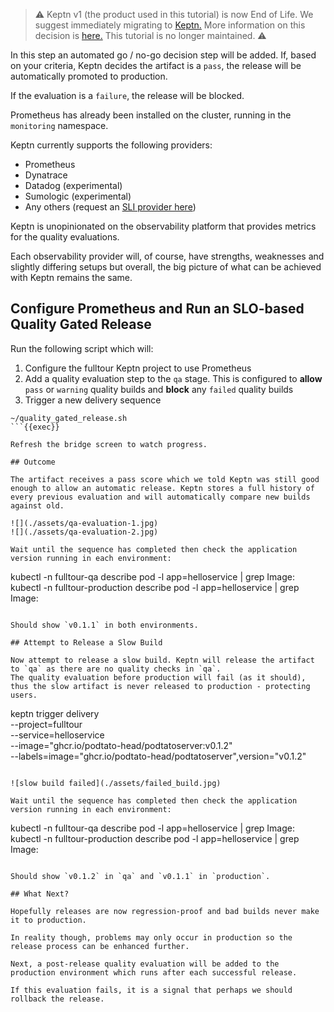 > ⚠️ Keptn v1 (the product used in this tutorial) is now End of Life.
> We suggest immediately migrating to [Keptn.](https://keptn.sh/latest/)
> More information on this decision is [here.](https://medium.com/keptn/keptn-lifecycle-toolkit-is-now-keptn-e0812217bf46)
> This tutorial is no longer maintained. ⚠️

In this step an automated go / no-go decision step will be added. If, based on your criteria, Keptn decides the artifact is a `pass`, the release will be automatically promoted to production.

If the evaluation is a `failure`, the release will be blocked.

Prometheus has already been installed on the cluster, running in the `monitoring` namespace.

Keptn currently supports the following providers:

- Prometheus
- Dynatrace
- Datadog (experimental)
- Sumologic (experimental)
- Any others (request an [SLI provider here](https://github.com/keptn/integrations/issues))

Keptn is unopinionated on the observability platform that provides metrics for the quality evaluations.

Each observability provider will, of course, have strengths, weaknesses and slightly differing setups but overall, the big picture of what can be achieved with Keptn remains the same.

## Configure Prometheus and Run an SLO-based Quality Gated Release

Run the following script which will:

1. Configure the fulltour Keptn project to use Prometheus
2. Add a quality evaluation step to the `qa` stage. This is configured to **allow** `pass` or `warning` quality builds and **block** any `failed` quality builds
3. Trigger a new delivery sequence

```
~/quality_gated_release.sh
```{{exec}}

Refresh the bridge screen to watch progress.

## Outcome

The artifact receives a pass score which we told Keptn was still good enough to allow an automatic release. Keptn stores a full history of every previous evaluation and will automatically compare new builds against old.

![](./assets/qa-evaluation-1.jpg)
![](./assets/qa-evaluation-2.jpg)

Wait until the sequence has completed then check the application version running in each environment:

```
kubectl -n fulltour-qa describe pod -l app=helloservice | grep Image:
kubectl -n fulltour-production describe pod -l app=helloservice | grep Image:
```{{exec}}

Should show `v0.1.1` in both environments.

## Attempt to Release a Slow Build

Now attempt to release a slow build. Keptn will release the artifact to `qa` as there are no quality checks in `qa`.
The quality evaluation before production will fail (as it should), thus the slow artifact is never released to production - protecting users.

```
keptn trigger delivery \
--project=fulltour \
--service=helloservice \
--image="ghcr.io/podtato-head/podtatoserver:v0.1.2" \
--labels=image="ghcr.io/podtato-head/podtatoserver",version="v0.1.2"
```{{exec}}

![slow build failed](./assets/failed_build.jpg)

Wait until the sequence has completed then check the application version running in each environment:

```
kubectl -n fulltour-qa describe pod -l app=helloservice | grep Image:
kubectl -n fulltour-production describe pod -l app=helloservice | grep Image:
```{{exec}}

Should show `v0.1.2` in `qa` and `v0.1.1` in `production`.

## What Next?

Hopefully releases are now regression-proof and bad builds never make it to production.

In reality though, problems may only occur in production so the release process can be enhanced further.

Next, a post-release quality evaluation will be added to the production environment which runs after each successful release.

If this evaluation fails, it is a signal that perhaps we should rollback the release.
